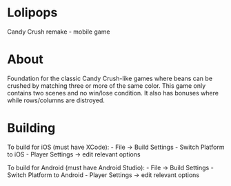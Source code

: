 # Lolipops
Candy Crush remake - mobile game

# About 
Foundation for the classic Candy Crush-like games where beans can be crushed by matching three or more of the same color. This game only contains two scenes and no win/lose condition. It also has bonuses where while rows/columns are distroyed. 

# Building
To build for iOS (must have XCode):
    - File -> Build Settings
    - Switch Platform to iOS 
    - Player Settings -> edit relevant options

To build for Android (must have Android Studio):
    - File -> Build Settings 
    - Switch Platform to Android 
    - Player Settings -> edit relevant options 
